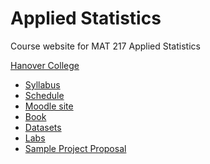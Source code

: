 Applied Statistics
==================

Course website for MAT 217 Applied Statistics

[Hanover College](http://www.hanover.edu)

- [Syllabus](syllabus.md)
- [Schedule](schedule.md)
- [Moodle site](https://moodle.hanover.edu/course/view.php?id=228)
- [Book](http://openstaxcollege.org/textbooks/introductory-statistics/get)
- [Datasets](datasets.md)
- [Labs](labs.md)
- [Sample Project Proposal](project_proposal.md)
